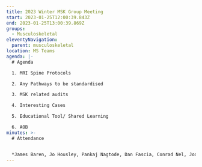 ```yaml
---
title: 2023 Winter MSK Group Meeting
start: 2023-01-25T12:00:39.843Z
end: 2023-01-25T13:00:39.869Z
groups:
  - Musculoskeletal
eleventyNavigation:
  parent: musculoskeletal
location: MS Teams
agenda: |-
  # Agenda

  1. MRI Spine Protocols

  2. Any Pathways to be standardised

  3. MSK related audits

  4. Interesting Cases

  5. Educational Tool/ Shared Learning

  6. AOB
minutes: >-
  # Attendance


  *James Baren, Jo Housley, Pankaj Nagtode, Dan Fascia, Conrad Nel, Joanna Bates, Martin Hampshire, Lisa Field, Ne-Siang Chew, Gillian Barber*
---
```

